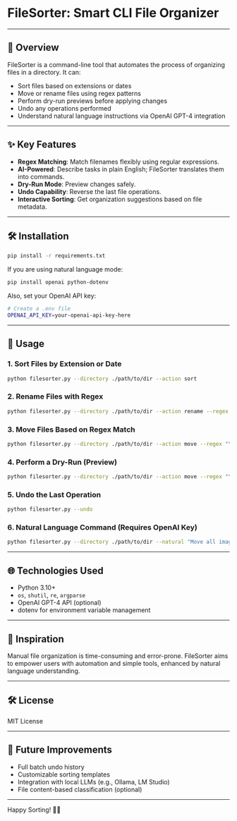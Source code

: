 # FileSorter: Smart CLI File Organizer

---

## 📂 Overview
FileSorter is a command-line tool that automates the process of organizing files in a directory. It can:
- Sort files based on extensions or dates
- Move or rename files using regex patterns
- Perform dry-run previews before applying changes
- Undo any operations performed
- Understand natural language instructions via OpenAI GPT-4 integration

---

## ✨ Key Features
- **Regex Matching**: Match filenames flexibly using regular expressions.
- **AI-Powered**: Describe tasks in plain English; FileSorter translates them into commands.
- **Dry-Run Mode**: Preview changes safely.
- **Undo Capability**: Reverse the last file operations.
- **Interactive Sorting**: Get organization suggestions based on file metadata.

---

## 🛠️ Installation

```bash
pip install -r requirements.txt
```

If you are using natural language mode:
```bash
pip install openai python-dotenv
```

Also, set your OpenAI API key:
```bash
# Create a .env file
OPENAI_API_KEY=your-openai-api-key-here
```

---

## 🔄 Usage

### 1. Sort Files by Extension or Date
```bash
python filesorter.py --directory ./path/to/dir --action sort
```

### 2. Rename Files with Regex
```bash
python filesorter.py --directory ./path/to/dir --action rename --regex "report" --replace "summary"
```

### 3. Move Files Based on Regex Match
```bash
python filesorter.py --directory ./path/to/dir --action move --regex "\.(jpg|png)$" --replace images
```

### 4. Perform a Dry-Run (Preview)
```bash
python filesorter.py --directory ./path/to/dir --action move --regex "\.pdf$" --replace documents --dry-run
```

### 5. Undo the Last Operation
```bash
python filesorter.py --undo
```

### 6. Natural Language Command (Requires OpenAI Key)
```bash
python filesorter.py --directory ./path/to/dir --natural "Move all images to a folder called 'photos' and rename invoices to 'invoice_2024'"
```

---

## 🌐 Technologies Used
- Python 3.10+
- `os`, `shutil`, `re`, `argparse`
- OpenAI GPT-4 API (optional)
- dotenv for environment variable management

---

## 💪 Inspiration
Manual file organization is time-consuming and error-prone. FileSorter aims to empower users with automation and simple tools, enhanced by natural language understanding.

---

## 🛠️ License
MIT License

---

## 🚀 Future Improvements
- Full batch undo history
- Customizable sorting templates
- Integration with local LLMs (e.g., Ollama, LM Studio)
- File content-based classification (optional)

---

Happy Sorting! 📂✨
